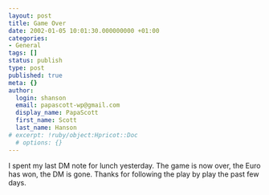 ```yaml
---
layout: post
title: Game Over
date: 2002-01-05 10:01:30.000000000 +01:00
categories:
- General
tags: []
status: publish
type: post
published: true
meta: {}
author:
  login: shanson
  email: papascott-wp@gmail.com
  display_name: PapaScott
  first_name: Scott
  last_name: Hanson
# excerpt: !ruby/object:Hpricot::Doc
  # options: {}
---
```

<p>I spent my last DM note for lunch yesterday. The game is now over, the Euro has won, the DM is gone. Thanks for following the play by play the past few days.</p>
